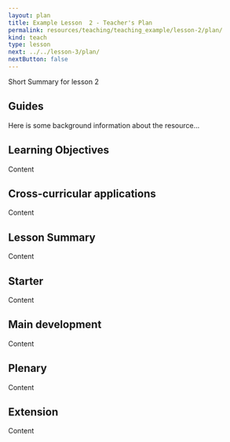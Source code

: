 ```yaml
---
layout: plan
title: Example Lesson  2 - Teacher's Plan
permalink: resources/teaching/teaching_example/lesson-2/plan/
kind: teach
type: lesson
next: ../../lesson-3/plan/
nextButton: false
---
```


Short Summary for lesson 2

##  Guides ##

Here is some background information about the resource...

## Learning Objectives ##

Content

## Cross-curricular applications ##

Content

## Lesson Summary ##

Content

## Starter ##

Content

## Main development ##

Content

## Plenary ##

Content

## Extension ##

Content
